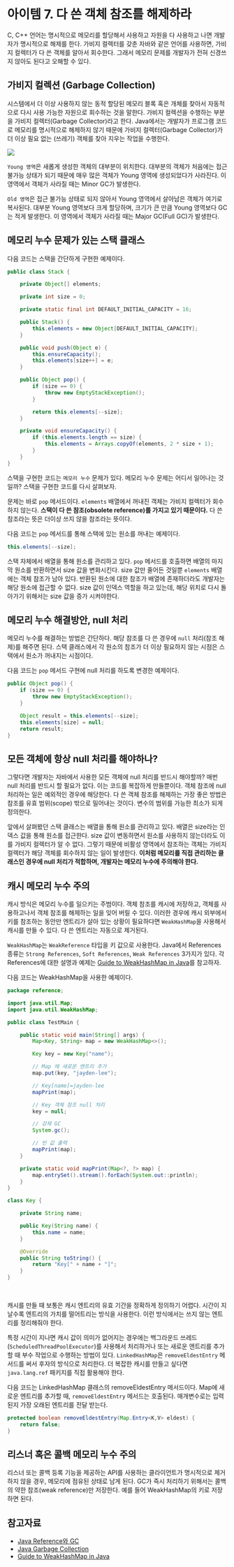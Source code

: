 # 아이템 7. 다 쓴 객체 참조를 해제하라

C, C++ 언어는 명시적으로 메모리를 할당해서 사용하고 자원을 다 사용하고 나면 개발자가 명시적으로 해제를 한다. 가비지 컬렉터를 갖춘 자바와 같은 언어를 사용하면, 가비지 컬렉터가 다 쓴 객체를 알아서 회수한다. 그래서 메모리 문제를 개발자가 전혀 신경쓰지 않아도 된다고 오해할 수 있다.

## 가비지 컬렉션 (Garbage Collection)

시스템에서 더 이상 사용하지 않는 동적 할당된 메모리 블록 혹은 개체를 찾아서 자동적으로 다시 사용 가능한 자원으로 회수하는 것을 말한다. 가비지 컬렉션을 수행하는 부분을 가비지 컬렉터(Garbage Collector)라고 한다. Java에서는 개발자가 프로그램 코드로 메모리를 명시적으로 해제하지 않기 때문에 가비지 컬렉터(Garbage Collector)가 더 이상 필요 없는 (쓰레기) 객체를 찾아 지우는 작업을 수행한다.

![](./images/java-memory.png)

```Young 영역```은 새롭게 생성한 객체의 대부분이 위치한다. 대부분의 객체가 처음에는 접근 불가능 상태가 되기 때문에 매우 많은 객체가 Young 영역에 생성되었다가 사라진다. 이 영역에서 객체가 사라질 때는  Minor GC가 발생한다.

```Old 영역```은 접근 불가능 상태로 되지 않아서 Young 영역에서 살아남은 객체가 여기로 복사된다. 대부분 Young 영역보다 크게 할당하며, 크기가 큰 만큼 Young 영역보다 GC는 적게 발생한다. 이 영역에서 객체가 사라질 때는 Major GC(Full GC)가 발생한다.


## 메모리 누수 문제가 있는 스택 클래스

다음 코드는 스택을 간단하게 구현한 예제이다.

```java
public class Stack {

    private Object[] elements;

    private int size = 0;

    private static final int DEFAULT_INITIAL_CAPACITY = 16;

    public Stack() {
        this.elements = new Object[DEFAULT_INITIAL_CAPACITY];
    }

    public void push(Object e) {
        this.ensureCapacity();
        this.elements[size++] = e;
    }

    public Object pop() {
        if (size == 0) {
            throw new EmptyStackException();
        }

        return this.elements[--size];
    }

    private void ensureCapacity() {
        if (this.elements.length == size) {
            this.elements = Arrays.copyOf(elements, 2 * size + 1);
        }
    }
}
```

스택을 구현한 코드는 ```메모리 누수``` 문제가 있다. 메모리 누수 문제는 어디서 일어나는 것일까? 스택을 구현한 코드를 다시 살펴보자.

문제는 바로 ```pop``` 메서드이다. ```elements``` 배열에서 꺼내진 객체는 가비지 컬렉터가 회수하지 않는다. <b>스택이 다 쓴 참조(obsolete reference)를 가지고 있기 때문이다.</b> 다 쓴 참조라는 뜻은 더이상 쓰지 않을 참조라는 뜻이다.

다음 코드는 ```pop``` 메서드를 통해 스택에 있는 원소를 꺼내는 예제이다.

```java
this.elements[--size];
```

스택 자체에서 배열을 통해 원소를 관리하고 있다. ```pop``` 메서드를 호출하면 배열의 마지막 원소를 반환하면서 size 값을 변화시킨다. size 값만 줄어든 것일뿐 ```elements``` 배열에는 객체 참조가 남아 있다. 반환된 원소에 대한 참조가 배열에 존재하더라도 개발자는 해당 원소에 접근할 수 없다. size 값이 인덱스 역할을 하고 있는데, 해당 위치로 다시 돌아가기 위해서는 size 값을 증가 시켜야한다.

## 메모리 누수 해결방안, null 처리

메모리 누수를 해결하는 방법은 간단하다. 해당 참조를 다 쓴 경우에 ```null``` 처리(참조 해제)를 해주면 된다. 스택 클래스에서 각 원소의 참조가 더 이상 필요하지 않는 시점은 스택에서 원소가 꺼내지는 시점이다. 

다음 코드는 ```pop``` 메서드 구현에 null 처리를 하도록 변경한 예제이다.

```java
public Object pop() {
    if (size == 0) {
        throw new EmptyStackException();
    }

    Object result = this.elements[--size];
    this.elements[size] = null;
    return result;
}
```

## 모든 객체에 항상 null 처리를 해야하나?

그렇다면 개발자는 자바에서 사용한 모든 객체에 null 처리를 반드시 해야할까? 매번 null 처리를 반드시 할 필요가 없다. 이는 코드를 복잡하게 만들뿐이다. 객체 참조에 null 처리하는 일은 예외적인 경우에 해당한다. 다 쓴 객체 참조를 해제하는 가장 좋은 방법은 참조를 유효 범위(scope) 밖으로 밀어내는 것이다. 변수의 범위를 가능한 최소가 되게 정의한다.

앞에서 살펴봤던 스택 클래스는 배열을 통해 원소를 관리하고 있다. 배열은 size라는 인덱스 값을 통해 원소를 접근한다. size 값이 변동하면서 원소를 사용하지 않는더라도 이를 가비지 컬렉터가 알 수 없다. 그렇기 때문에 비활성 영역에서 참조하는 객체는 가비지 컬렉터가 해당 객체를 회수하지 않는 일이 발생한다. <b>이처럼 메모리를 직접 관리하는 클래스인 경우에 null 처리가 적합하며, 개발자는 메모리 누수에 주의해야 한다.</b>

## 캐시 메모리 누수 주의

캐시 방식은 메모리 누수를 일으키는 주범이다. 객체 참조를 캐시에 저장하고, 객체를 사용하고나서 객체 참조를 해제하는 일을 잊어 버릴 수 있다. 이러한 경우에 캐시 외부에서 키를 참조하는 동안만 엔트리가 살아 있는 상황이 필요하다면 ```WeakHashMap```을 사용해서 캐시를 만들 수 있다. 다 쓴 엔트리는 자동으로 제거된다.

```WeakHashMap```는 ```WeakReference``` 타입을 키 값으로 사용한다. Java에서 References 종류는 ```Strong References```, ```Soft References```, ```Weak References``` 3가지가 있다. 각 References에 대한 설명과 예제는 [Guide to WeakHashMap in Java](https://www.baeldung.com/java-weakhashmap)를 참고하자.

다음 코드는 WeakHashMap을 사용한 예제이다.

```java
package reference;

import java.util.Map;
import java.util.WeakHashMap;

public class TestMain {

    public static void main(String[] args) {
        Map<Key, String> map = new WeakHashMap<>();

        Key key = new Key("name");

        // Map 에 새로운 엔트리 추가
        map.put(key, "jayden-lee");

        // Key[name]=jayden-lee
        mapPrint(map);

        // Key 객체 참조 null 처리
        key = null;

        // 강제 GC
        System.gc();

        // 빈 값 출력
        mapPrint(map);
    }

    private static void mapPrint(Map<?, ?> map) {
        map.entrySet().stream().forEach(System.out::println);
    }
}

class Key {

    private String name;

    public Key(String name) {
        this.name = name;
    }

    @Override
    public String toString() {
        return "Key[" + name + "]";
    }
}
```

<br/>

캐시를 만들 때 보통은 캐시 엔트리의 유효 기간을 정확하게 정의하기 어렵다. 시간이 지날수록 엔트리의 가치를 떨어트리는 방식을 사용한다. 이런 방식에서는 쓰지 않는 엔트리를 정리해줘야 한다.

특정 시간이 지나면 캐시 값이 의미가 없어지는 경우에는 백그라운드 쓰레드(```ScheduledThreadPoolExecutor```)를 사용해서 처리하거나 또는 새로운 엔트리를 추가할 때 부수 작업으로 수행하는 방법이 있다. ```LinkedHashMap```은 ```removeEldestEntry``` 메서드를 써서 후자의 방식으로 처리한다. 더 복잡한 캐시를 만들고 싶다면 ```java.lang.ref``` 패키지를 직접 활용해야 한다.

다음 코드는 LinkedHashMap 클래스의 removeEldestEntry 메서드이다. Map에 새로운 엔트리를 추가할 때, ```removeEldestEntry``` 메서드는 호출된다. 매개변수로는 입력된지 가장 오래된 엔트리를 전달 받는다.

```java
protected boolean removeEldestEntry(Map.Entry<K,V> eldest) {
    return false;
}
```

## 리스너 혹은 콜백 메모리 누수 주의
리스너 또는 콜백 등록 기능을 제공하는 API를 사용하는 클라이언트가 명시적으로 제거하지 않을 경우, 메모리에 점유된 상태로 남게 된다. GC가 즉시 처리하기 위해서는 콜백의 약한 참조(weak reference)만 저장한다. 예를 들어 WeakHashMap의 키로 저장하면 된다.

## 참고자료
- [Java Reference와 GC](https://d2.naver.com/helloworld/329631)
- [Java Garbage Collection](https://d2.naver.com/helloworld/1329)
- [Guide to WeakHashMap in Java](https://www.baeldung.com/java-weakhashmap)